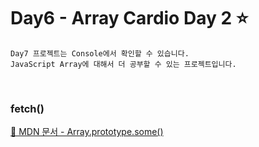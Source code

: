# Day6 - Array Cardio Day 2 ⭐️

```
Day7 프로젝트는 Console에서 확인할 수 있습니다.
JavaScript Array에 대해서 더 공부할 수 있는 프로젝트입니다.
```

<br>

### fetch()

[🔗 MDN 문서 - Array.prototype.some()](https://developer.mozilla.org/ko/docs/Web/JavaScript/Reference/Global_Objects/Array/some)

```javascript

```
